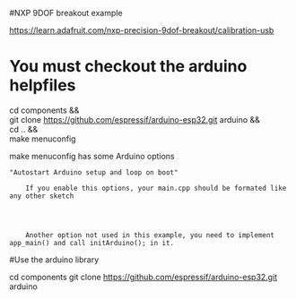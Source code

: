 #NXP 9DOF breakout example

https://learn.adafruit.com/nxp-precision-9dof-breakout/calibration-usb


# You must checkout the arduino helpfiles
cd components && \
git clone https://github.com/espressif/arduino-esp32.git arduino && \
cd .. && \
make menuconfig



make menuconfig has some Arduino options

    "Autostart Arduino setup and loop on boot"

        If you enable this options, your main.cpp should be formated like any other sketch

	


        Another option not used in this example, you need to implement app_main() and call initArduino(); in it.


#Use the arduino library

cd components
git clone https://github.com/espressif/arduino-esp32.git arduino 





